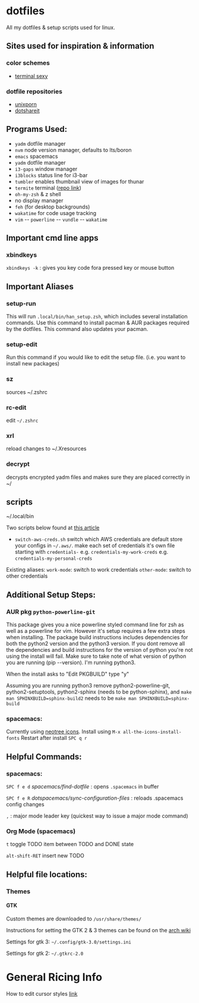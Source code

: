 # dotfiles
All my dotfiles & setup scripts used for linux. 


## Sites used for inspiration & information

### color schemes
 - [terminal sexy](http://terminal.sexy/)

### dotfile repositories
 - [unixporn](https://www.reddit.com/r/unixporn)
 - [dotshareit](http://dotshare.it/)


## Programs Used:

- `yadm` dotfile manager
- `nvm` node version manager, defaults to lts/boron
- `emacs` spacemacs
- `yadm` dotfile manager
- `i3-gaps` window manager
- `i3blocks` status line for i3-bar
- `tumbler` enables thumbnail view of images for thunar
- `termite` terminal ([repo link](https://github.com/thestinger/termite/))
- `oh-my-zsh` & z shell
- no display manager
- `feh` (for desktop backgrounds)
- `wakatime` for code usage tracking
- `vim`
-- `powerline`
-- `vundle`
-- `wakatime`

## Important cmd line apps

### xbindkeys

`xbindkeys -k` : gives you key code fora  pressed key or mouse button

## Important Aliases

### setup-run
This will run `.local/bin/han_setup.zsh`, which includes several installation commands. Use
this command to install pacman & AUR packages required by the dotfiles. This command also
updates your pacman.

### setup-edit
Run this command if you would like to edit the setup file. (i.e. you want to install new packages)

### sz
sources ~/.zshrc

### rc-edit
edit `~/.zshrc`

### xrl
reload changes to ~/.Xresources

### decrypt
decrypts encrypted yadm files and makes sure they are placed
correctly in ~/


## scripts
~/.local/bin 

Two scripts below found at [this article](https://wiki.archlinux.org/index.php/migrate_installation_to_new_hardware)

- `switch-aws-creds.sh` 
switch which AWS credentials are default
store your configs in `~/.aws/`.
make each set of credentials it's own file starting with `credentials-`
e.g. `credentials-my-work-creds`
e.g. `credentials-my-personal-creds`

Existing aliases:
`work-mode`: switch to work credentials
`other-mode`: switch to other credentials


## Additional Setup Steps:

### AUR pkg `python-powerline-git`

This package gives you a nice powerline styled command line for zsh
as well as a powerline for vim. However it's setup requires a few 
extra steps when installing. The package build instructions includes
dependencies for both the python2 version and the python3 version. 
If you dont remove all the dependencies and build instructions for 
the version of python you're not using the install will fail. Make 
sure to take note of what version of python you are running
(pip --version). I'm running python3.

When the install asks to "Edit PKGBUILD" type "y" 

Assuming you are running python3 remove python2-powerline-git, 
python2-setuptools, python2-sphinx (needs to be python-sphinx),
and `make man SPHINXBUILD=sphinx-build2` needs to be `make man SPHINXBUILD=sphinx-build`

### spacemacs:

Currently using [neotree icons](https://github.com/domtronn/all-the-icons.el). 
Install using `M-x all-the-icons-install-fonts`
Restart after install `SPC q r`



## Helpful Commands:

### spacemacs:

`SPC f e d` *spacemacs/find-dotfile* : opens `.spacemacs` in buffer

`SPC f e R` *dotspacemacs/sync-configuration-files* : reloads .spacemacs config changes

`,` : major mode leader key (quickest way to issue a major mode command)


### Org Mode (spacemacs)

`t` toggle TODO item between TODO and DONE state

`alt-shift-RET` insert new TODO

## Helpful file locations:

### Themes

#### GTK

Custom themes are downloaded to `/usr/share/themes/`

Instructions for setting the GTK 2 & 3 themes can be found on the [arch wiki](https://wiki.archlinux.org/index.php/GTK%2B#Themes)

Settings for gtk 3:
`~/.config/gtk-3.0/settings.ini`

Settings for gtk 2:
`~/.gtkrc-2.0`


# General Ricing Info

How to edit cursor styles [link](https://www.xaprb.com/blog/2006/04/24/beautiful-x11-cursors/)
